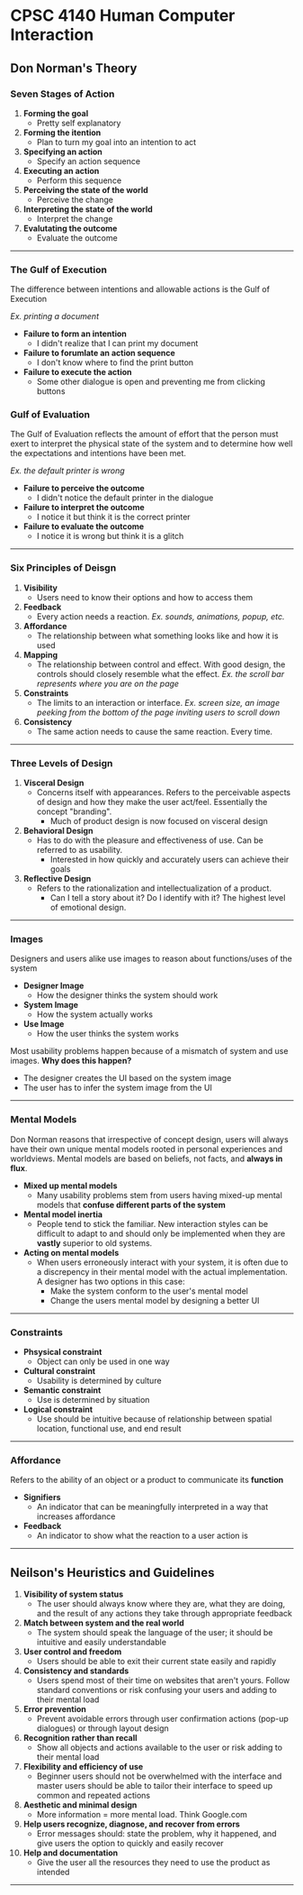 # CPSC 4140 Human Computer Interaction

## Don Norman's Theory

### Seven Stages of Action
1. **Forming the goal**
    - Pretty self explanatory
1. **Forming the itention**
    - Plan to turn my goal into an intention to act
1. **Specifying an action**
    - Specify an action sequence
1. **Executing an action**
    - Perform this sequence
1. **Perceiving the state of the world**
    - Perceive the change
1. **Interpreting the state of the world**
    - Interpret the change
1. **Evalutating the outcome**
    - Evaluate the outcome

***

### The Gulf of Execution
The difference between intentions and allowable actions is the Gulf of Execution

*Ex. printing a document*
- **Failure to form an intention**
    - I didn't realize that I can print my document
- **Failure to forumlate an action sequence**
    - I don't know where to find the print button
- **Failure to execute the action**
    - Some other dialogue is open and preventing me from clicking buttons

### Gulf of Evaluation
The Gulf of Evaluation reflects the amount of effort that the person must exert to interpret the physical state of the system and to determine how well the expectations and intentions have been met.

*Ex. the default printer is wrong*
- **Failure to perceive the outcome**
    - I didn't notice the default printer in the dialogue
- **Failure to interpret the outcome**
    - I notice it but think it is the correct printer
- **Failure to evaluate the outcome**
    - I notice it is wrong but think it is a glitch

***

### Six Principles of Deisgn
1. **Visibility**
    - Users need to know their options and how to access them
1. **Feedback**
    - Every action needs a reaction. *Ex. sounds, animations, popup, etc.*
1. **Affordance**
    - The relationship between what something looks like and how it is used
1. **Mapping**
    - The relationship between control and effect. With good design, the controls should closely resemble what the effect. *Ex. the scroll bar represents where you are on the page*
1. **Constraints**
    - The limits to an interaction or interface. *Ex. screen size, an image peeking from the bottom of the page inviting users to scroll down*
1. **Consistency**
    - The same action needs to cause the same reaction. Every time. 

***

### Three Levels of Design
1. **Visceral Design**
    - Concerns itself with appearances. Refers to the perceivable aspects of design and how they make the user act/feel. Essentially the concept "branding".
        - Much of product design is now focused on visceral design
2. **Behavioral Design**
    - Has to do with the pleasure and effectiveness of use. Can be referred to as usability.
        - Interested in how quickly and accurately users can achieve their goals
3. **Reflective Design**
    - Refers to the rationalization and intellectualization of a product.
        - Can I tell a story about it? Do I identify with it? The highest level of emotional design.

***

### Images
Designers and users alike use images to reason about functions/uses of the system
- **Designer Image**
    - How the designer thinks the system should work
- **System Image**
    - How the system actually works
- **Use Image**
    - How the user thinks the system works

Most usability problems happen because of a mismatch of system and use images. 
**Why does this happen?**
- The designer creates the UI based on the system image
- The user has to infer the system image from the UI

***

### Mental Models
Don Norman reasons that irrespective of concept design, users will always have their own unique mental models rooted in personal experiences and worldviews. Mental models are based on beliefs, not facts, and **always in flux**. 
- **Mixed up mental models**
    - Many usability problems stem from users having mixed-up mental models that **confuse different parts of the system**
-  **Mental model inertia**
    - People tend to stick the familiar. New interaction styles can be difficult to adapt to and should only be implemented when they are **vastly** superior to old systems.
- **Acting on mental models**
    - When users erroneously interact with your system, it is often due to a discrepency in their mental model with the actual implementation. A designer has two options in this case:
        - Make the system conform to the user's mental model
        - Change the users mental model by designing a better UI

***

### Constraints
- **Phsysical constraint**
    - Object can only be used in one way
- **Cultural constraint**
    - Usability is determined by culture
- **Semantic constraint**
    - Use is determined by situation
- **Logical constraint**
    - Use should be intuitive because of relationship between spatial location, functional use, and end result

***

### Affordance
Refers to the ability of an object or a product to communicate its **function**
- **Signifiers**
    - An indicator that can be meaningfully interpreted in a way that increases affordance
- **Feedback**
    - An indicator to show what the reaction to a user action is

***

## Neilson's Heuristics and Guidelines
1. **Visibility of system status**
    - The user should always know where they are, what they are doing, and the result of any actions they take through appropriate feedback
1. **Match between system and the real world**
    - The system should speak the language of the user; it should be intuitive and easily understandable
1. **User control and freedom**
    - Users should be able to exit their current state easily and rapidly
1. **Consistency and standards**
    - Users spend most of their time on websites that aren't yours. Follow standard conventions or risk confusing your users and adding to their mental load
1. **Error prevention**
    - Prevent avoidable errors through user confirmation actions (pop-up dialogues) or through layout design
1. **Recognition rather than recall**
    - Show all objects and actions available to the user or risk adding to their mental load
1. **Flexibility and efficiency of use**
    - Beginner users should not be overwhelmed with the interface and master users should be able to tailor their interface to speed up common and repeated actions
1. **Aesthetic and minimal design**
    - More information = more mental load. Think Google.com
1. **Help users recognize, diagnose, and recover from errors**
    - Error messages should: state the problem, why it happened, and give users the option to quickly and easily recover
1. **Help and documentation**
    - Give the user all the resources they need to use the product as intended

***

